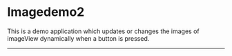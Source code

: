 # Imagedemo2
This is a demo application which updates or changes the images of imageView dynamically when a button is pressed.
*********************************************************
